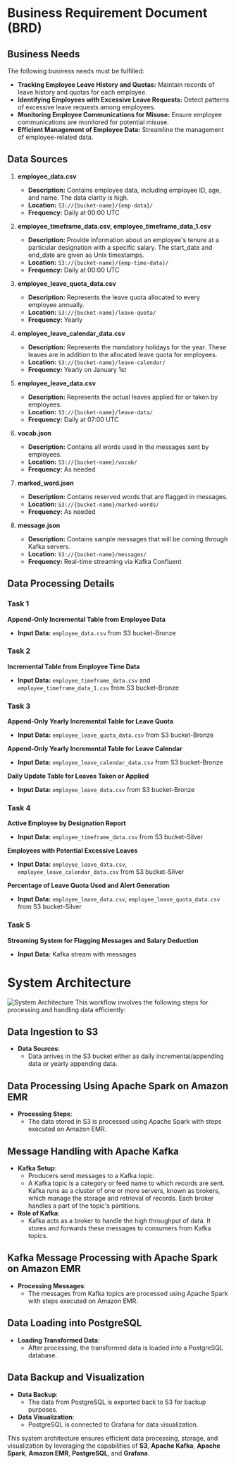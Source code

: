 # Business Requirement Document (BRD)

## Business Needs
The following business needs must be fulfilled:
- **Tracking Employee Leave History and Quotas:** Maintain records of leave history and quotas for each employee.
- **Identifying Employees with Excessive Leave Requests:** Detect patterns of excessive leave requests among employees.
- **Monitoring Employee Communications for Misuse:** Ensure employee communications are monitored for potential misuse.
- **Efficient Management of Employee Data:** Streamline the management of employee-related data.

## Data Sources
1. **employee_data.csv**
   - **Description:** Contains employee data, including employee ID, age, and name. The data clarity is high.
   - **Location:** `S3://{bucket-name}/{emp-data}/`
   - **Frequency:** Daily at 00:00 UTC

2. **employee_timeframe_data.csv, employee_timeframe_data_1.csv**
   - **Description:** Provide information about an employee's tenure at a particular designation with a specific salary. The start_date and end_date are given as Unix timestamps.
   - **Location:** `S3://{bucket-name}/{emp-time-data}/`
   - **Frequency:** Daily at 00:00 UTC

3. **employee_leave_quota_data.csv**
   - **Description:** Represents the leave quota allocated to every employee annually.
   - **Location:** `S3://{bucket-name}/leave-quota/`
   - **Frequency:** Yearly

4. **employee_leave_calendar_data.csv**
   - **Description:** Represents the mandatory holidays for the year. These leaves are in addition to the allocated leave quota for employees.
   - **Location:** `S3://{bucket-name}/leave-calendar/`
   - **Frequency:** Yearly on January 1st

5. **employee_leave_data.csv**
   - **Description:** Represents the actual leaves applied for or taken by employees.
   - **Location:** `S3://{bucket-name}/leave-data/`
   - **Frequency:** Daily at 07:00 UTC

6. **vocab.json**
   - **Description:** Contains all words used in the messages sent by employees.
   - **Location:** `S3://{bucket-name}/vocab/`
   - **Frequency:** As needed

7. **marked_word.json**
   - **Description:** Contains reserved words that are flagged in messages.
   - **Location:** `S3://{bucket-name}/marked-words/`
   - **Frequency:** As needed

8. **message.json**
   - **Description:** Contains sample messages that will be coming through Kafka servers.
   - **Location:** `S3://{bucket-name}/messages/`
   - **Frequency:** Real-time streaming via Kafka Confluent

## Data Processing Details

### Task 1
**Append-Only Incremental Table from Employee Data**
- **Input Data:** `employee_data.csv` from S3 bucket-Bronze

### Task 2
**Incremental Table from Employee Time Data**
- **Input Data:** `employee_timeframe_data.csv` and `employee_timeframe_data_1.csv` from S3 bucket-Bronze

### Task 3
**Append-Only Yearly Incremental Table for Leave Quota**
- **Input Data:** `employee_leave_quota_data.csv` from S3 bucket-Bronze

**Append-Only Yearly Incremental Table for Leave Calendar**
- **Input Data:** `employee_leave_calendar_data.csv` from S3 bucket-Bronze

**Daily Update Table for Leaves Taken or Applied**
- **Input Data:** `employee_leave_data.csv` from S3 bucket-Bronze

### Task 4
**Active Employee by Designation Report**
- **Input Data:** `employee_timeframe_data.csv` from S3 bucket-Silver

**Employees with Potential Excessive Leaves**
- **Input Data:** `employee_leave_data.csv`, `employee_leave_calendar_data.csv` from S3 bucket-Silver

**Percentage of Leave Quota Used and Alert Generation**
- **Input Data:** `employee_leave_data.csv`, `employee_leave_quota_data.csv` from S3 bucket-Silver

### Task 5
**Streaming System for Flagging Messages and Salary Deduction**
- **Input Data:** Kafka stream with messages

# System Architecture

![System Architecture](https://github.com/Madhav2Kashyap/Employee_Data_Management_System/blob/3f3e6a7abc6707a3bc70a5bc715a79bc8a0e8400/Data_Management_Dags/system%20architecture%20png/1.png)
This workflow involves the following steps for processing and handling data efficiently:

## Data Ingestion to S3
- **Data Sources**: 
  - Data arrives in the S3 bucket either as daily incremental/appending data or yearly appending data.

## Data Processing Using Apache Spark on Amazon EMR
- **Processing Steps**: 
  - The data stored in S3 is processed using Apache Spark with steps executed on Amazon EMR.

## Message Handling with Apache Kafka
- **Kafka Setup**:
  - Producers send messages to a Kafka topic.
  - A Kafka topic is a category or feed name to which records are sent. Kafka runs as a cluster of one or more servers, known as brokers, which manage the storage and retrieval of records. Each broker handles a part of the topic's partitions.
- **Role of Kafka**:
  - Kafka acts as a broker to handle the high throughput of data. It stores and forwards these messages to consumers from Kafka topics.

## Kafka Message Processing with Apache Spark on Amazon EMR
- **Processing Messages**:
  - The messages from Kafka topics are processed using Apache Spark with steps executed on Amazon EMR.

## Data Loading into PostgreSQL
- **Loading Transformed Data**:
  - After processing, the transformed data is loaded into a PostgreSQL database.

## Data Backup and Visualization
- **Data Backup**:
  - The data from PostgreSQL is exported back to S3 for backup purposes.
- **Data Visualization**:
  - PostgreSQL is connected to Grafana for data visualization.

This system architecture ensures efficient data processing, storage, and visualization by leveraging the capabilities of **S3**, **Apache Kafka**, **Apache Spark**, **Amazon EMR**, **PostgreSQL**, and **Grafana**.

